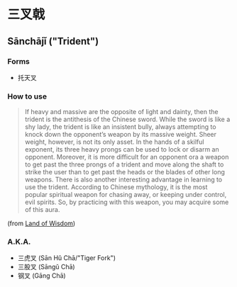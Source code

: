 # 三叉戟
## Sānchājǐ ("Trident")

### Forms

- 托天叉

### How to use

> If heavy and massive are the opposite of light and dainty, then the trident is the antithesis of the Chinese sword. While the sword is like a shy lady, the trident is like an insistent bully, always attempting to knock down the opponent’s weapon by its massive weight. Sheer weight, however, is not its only asset. In the hands of a skilful exponent, its three heavy prongs can be used to lock or disarm an opponent. Moreover, it is more difficult for an opponent ora a weapon to get past the three prongs of a trident and move along the shaft to strike the user than to get past the heads or the blades of other long weapons. There is also another interesting advantage in learning to use the trident. According to  Chinese mythology, it is the most popular spiritual weapon for chasing away, or keeping under control, evil spirits. So, by practicing with this weapon, you may acquire some of this aura.

(from [Land of Wisdom](http://landsofwisdom.com/?p=2548))

### A.K.A.

- 三虎叉 (Sān Hǔ Chā/"Tiger Fork")
- 三股叉 (Sāngǔ Chā)
- 钢叉 (Gāng Chā)